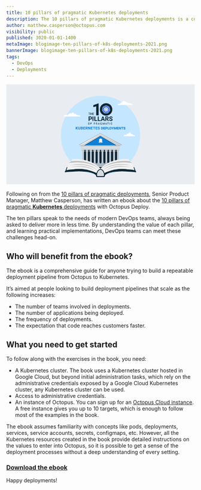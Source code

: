 ```yaml
---
title: 10 pillars of pragmatic Kubernetes deployments
description: The 10 pillars of pragmatic Kubernetes deployments is a comprehensive guide to building a repeatable deployment pipeline from Octopus to Kubernetes. Download the ebook. 
author: matthew.casperson@octopus.com
visibility: public
published: 3020-01-01-1400
metaImage: blogimage-ten-pillars-of-k8s-deployments-2021.png
bannerImage: blogimage-ten-pillars-of-k8s-deployments-2021.png
tags:
  - DevOps
  - Deployments
---
```


![A book and ten pillars](blogimage-ten-pillars-of-k8s-deployments-2021.png)

Following on from the [10 pillars of pragmatic deployments](https://octopus.com/blog/ten-pillars-of-pragmatic-deployments), Senior Product Manager, Matthew Casperson, has written an ebook about the [10 pillars of pragmatic **Kubernetes** deployments](https://github.com/OctopusDeploy/TenPillarsK8s/releases/latest) with Octopus Deploy.

The ten pillars speak to the needs of modern DevOps teams, always being asked to deliver more in less time. By understanding the value of each pillar, and learning practical implementations, DevOps teams can meet these challenges head-on.


## Who will benefit from the ebook?

The ebook is a comprehensive guide for anyone trying to build a repeatable deployment pipeline from Octopus to Kubernetes. 

It’s aimed at people looking to build deployment pipelines that scale as the following increases:

- The number of teams involved in deployments.
- The number of applications being deployed.
- The frequency of deployments.
- The expectation that code reaches customers faster.


## What you need to get started

To follow along with the exercises in the book, you need: 

- A Kubernetes cluster. The book uses a Kubernetes cluster hosted in Google Cloud, but beyond initial administration tasks, which rely on the administrative credentials exposed by a Google Cloud Kubernetes cluster, any Kubernetes cluster can be used.
- Access to administrative credentials. 
- An instance of Octopus. You can sign up for an [Octopus Cloud instance](https://octopus.com). A free instance gives you up to 10 targets, which is enough to follow most of the examples in the book.

The ebook assumes familiarity with concepts like pods, deployments, services, service accounts, secrets, configmaps, etc. However, all the Kubernetes resources created in the book provide detailed instructions on the values to enter into Octopus, so it is possible to get a sense of the deployment processes without a deep understanding of every setting. 

### [Download the ebook](https://github.com/OctopusDeploy/TenPillarsK8s/releases/latest)

Happy deployments!
